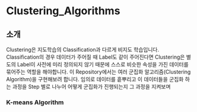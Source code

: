 # Clustering_Algorithms

## 소개
  Clustering은 지도학습의 Classification과 다르게 비지도 학습입니다. Classification의 경우 데이터가 주어질 때 Label도 같이 주어진다면 Clustering은 별도의 Label이 사전에 미리 정의되지 않기 때문에 스스로 비슷한 속성을 가진 데이터를 묶어주는 역할을 해야합니다. 이 Repository에서는 여러 군집화 알고리즘(Clustering Algorithm)을 구현해보려 합니다. 임의로 데이터를 흩뿌리고 이 데이터들을 군집화 하는 과정을 Step 별로 나누어 어떻게 군집화가 진행되는지 그 과정을 지켜보며 
 
### K-means Algorithm

